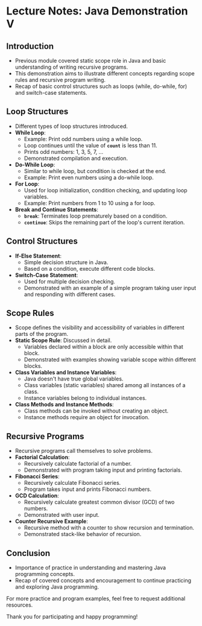 # **Lecture Notes: Java Demonstration V**

## **Introduction**

- Previous module covered static scope role in Java and basic understanding of writing recursive programs.
- This demonstration aims to illustrate different concepts regarding scope rules and recursive program writing.
- Recap of basic control structures such as loops (while, do-while, for) and switch-case statements.

## **Loop Structures**

- Different types of loop structures introduced.
- **While Loop**:
    - Example: Print odd numbers using a while loop.
    - Loop continues until the value of **`count`** is less than 11.
    - Prints odd numbers: 1, 3, 5, 7, ...
    - Demonstrated compilation and execution.
- **Do-While Loop**:
    - Similar to while loop, but condition is checked at the end.
    - Example: Print even numbers using a do-while loop.
- **For Loop**:
    - Used for loop initialization, condition checking, and updating loop variables.
    - Example: Print numbers from 1 to 10 using a for loop.
- **Break and Continue Statements**:
    - **`break`**: Terminates loop prematurely based on a condition.
    - **`continue`**: Skips the remaining part of the loop's current iteration.

## **Control Structures**

- **If-Else Statement**:
    - Simple decision structure in Java.
    - Based on a condition, execute different code blocks.
- **Switch-Case Statement**:
    - Used for multiple decision checking.
    - Demonstrated with an example of a simple program taking user input and responding with different cases.

## **Scope Rules**

- Scope defines the visibility and accessibility of variables in different parts of the program.
- **Static Scope Rule**: Discussed in detail.
    - Variables declared within a block are only accessible within that block.
    - Demonstrated with examples showing variable scope within different blocks.
- **Class Variables and Instance Variables**:
    - Java doesn't have true global variables.
    - Class variables (static variables) shared among all instances of a class.
    - Instance variables belong to individual instances.
- **Class Methods and Instance Methods**:
    - Class methods can be invoked without creating an object.
    - Instance methods require an object for invocation.

## **Recursive Programs**

- Recursive programs call themselves to solve problems.
- **Factorial Calculation**:
    - Recursively calculate factorial of a number.
    - Demonstrated with program taking input and printing factorials.
- **Fibonacci Series**:
    - Recursively calculate Fibonacci series.
    - Program takes input and prints Fibonacci numbers.
- **GCD Calculation**:
    - Recursively calculate greatest common divisor (GCD) of two numbers.
    - Demonstrated with user input.
- **Counter Recursive Example**:
    - Recursive method with a counter to show recursion and termination.
    - Demonstrated stack-like behavior of recursion.

## **Conclusion**

- Importance of practice in understanding and mastering Java programming concepts.
- Recap of covered concepts and encouragement to continue practicing and exploring Java programming.

For more practice and program examples, feel free to request additional resources.

Thank you for participating and happy programming!